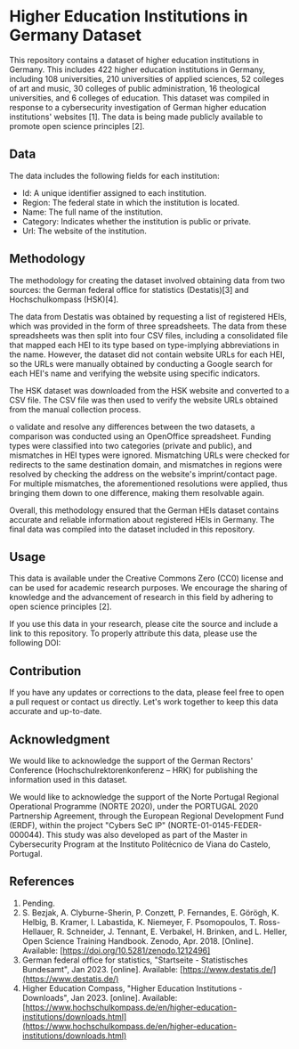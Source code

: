 # Higher Education Institutions in Germany Dataset

This repository contains a dataset of higher education institutions in Germany.  This includes 422 higher education institutions in Germany, including 108 universities, 210 universities of applied sciences, 52 colleges of art and music, 30 colleges of public administration, 16 theological universities, and 6 colleges of education.
This dataset was compiled in response to a cybersecurity investigation of German higher education institutions' websites [1]. The data is being made publicly available to promote open science principles [2].

## Data

The data includes the following fields for each institution:

- Id: A unique identifier assigned to each institution.
- Region: The federal state in which the institution is located.
- Name: The full name of the institution.
- Category: Indicates whether the institution is public or private.
- Url: The website of the institution.

## Methodology

The methodology for creating the dataset involved obtaining data from two sources: the German federal office for statistics (Destatis)[3] and Hochschulkompass (HSK)[4].

The data from Destatis was obtained by requesting a list of registered HEIs, which was provided in the form of three spreadsheets. The data from these spreadsheets was then split into four CSV files, including a consolidated file that mapped each HEI to its type based on type-implying abbreviations in the name. However, the dataset did not contain website URLs for each HEI, so the URLs were manually obtained by conducting a Google search for each HEI's name and verifying the website using specific indicators.

The HSK dataset was downloaded from the HSK website and converted to a CSV file. The CSV file was then used to verify the website URLs obtained from the manual collection process.

o validate and resolve any differences between the two datasets, a comparison was conducted using an OpenOffice spreadsheet. Funding types were classified into two categories (private and public), and mismatches in HEI types were ignored. Mismatching URLs were checked for redirects to the same destination domain, and mismatches in regions were resolved by checking the address on the website's imprint/contact page. For multiple mismatches, the aforementioned resolutions were applied, thus bringing them down to one difference, making them resolvable again.

Overall, this methodology ensured that the German HEIs dataset contains accurate and reliable information about registered HEIs in Germany. The final data was compiled into the dataset included in this repository.

## Usage

This data is available under the Creative Commons Zero (CC0) license and can be used for academic research purposes. We encourage the sharing of knowledge and the advancement of research in this field by adhering to open science principles [2].

If you use this data in your research, please cite the source and include a link to this repository. To properly attribute this data, please use the following DOI:

## Contribution

If you have any updates or corrections to the data, please feel free to open a pull request or contact us directly. Let's work together to keep this data accurate and up-to-date.

## Acknowledgment

We would like to acknowledge the support of the German Rectors' Conference (Hochschulrektorenkonferenz – HRK) for publishing the information used in this dataset.

We would like to acknowledge the support of the Norte Portugal Regional Operational Programme (NORTE 2020), under the PORTUGAL 2020 Partnership Agreement, through the European Regional Development Fund (ERDF), within the project "Cybers SeC IP" (NORTE-01-0145-FEDER-000044). This study was also developed as part of the Master in Cybersecurity Program at the Instituto Politécnico de Viana do Castelo, Portugal.

## References

1. Pending.
2. S. Bezjak, A. Clyburne-Sherin, P. Conzett, P. Fernandes, E. Görögh, K. Helbig, B. Kramer, I. Labastida, K. Niemeyer, F. Psomopoulos, T. Ross-Hellauer, R. Schneider, J. Tennant, E. Verbakel, H. Brinken, and L. Heller, Open Science Training Handbook. Zenodo, Apr. 2018. [Online]. Available: [https://doi.org/10.5281/zenodo.1212496]
3. German federal office for statistics, "Startseite - Statistisches Bundesamt", Jan 2023. [online]. Available: [https://www.destatis.de/](https://www.destatis.de/)
4. Higher Education Compass, "Higher Education Institutions - Downloads", Jan 2023. [online]. Available: [https://www.hochschulkompass.de/en/higher-education-institutions/downloads.html](https://www.hochschulkompass.de/en/higher-education-institutions/downloads.html)
